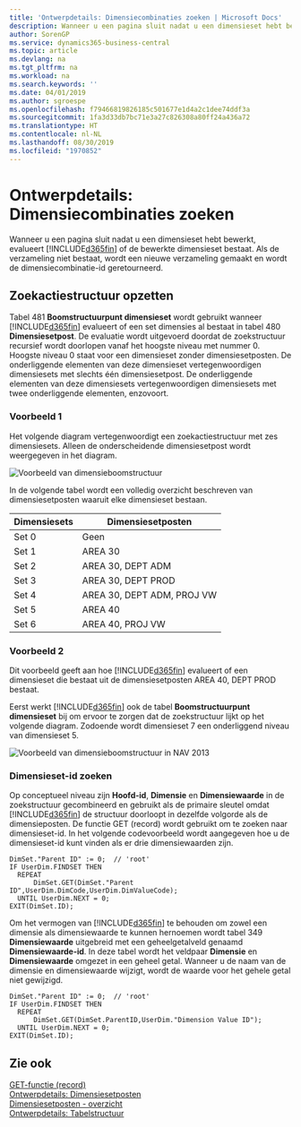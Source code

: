 ```yaml
---
title: 'Ontwerpdetails: Dimensiecombinaties zoeken | Microsoft Docs'
description: Wanneer u een pagina sluit nadat u een dimensieset hebt bewerkt, evalueert Business Central of de bewerkte dimensieset bestaat. Als de verzameling niet bestaat, wordt een nieuwe verzameling gemaakt en wordt de dimensiecombinatie-id geretourneerd.
author: SorenGP
ms.service: dynamics365-business-central
ms.topic: article
ms.devlang: na
ms.tgt_pltfrm: na
ms.workload: na
ms.search.keywords: ''
ms.date: 04/01/2019
ms.author: sgroespe
ms.openlocfilehash: f79466819826185c501677e1d4a2c1dee74ddf3a
ms.sourcegitcommit: 1fa3d33db7bc71e3a27c826308a80ff24a436a72
ms.translationtype: HT
ms.contentlocale: nl-NL
ms.lasthandoff: 08/30/2019
ms.locfileid: "1970852"
---
```

# <a name="design-details-searching-for-dimension-combinations"></a>Ontwerpdetails: Dimensiecombinaties zoeken
Wanneer u een pagina sluit nadat u een dimensieset hebt bewerkt, evalueert [!INCLUDE[d365fin](includes/d365fin_md.md)] of de bewerkte dimensieset bestaat. Als de verzameling niet bestaat, wordt een nieuwe verzameling gemaakt en wordt de dimensiecombinatie-id geretourneerd.  

## <a name="building-search-tree"></a>Zoekactiestructuur opzetten  
 Tabel 481 **Boomstructuurpunt dimensieset** wordt gebruikt wanneer [!INCLUDE[d365fin](includes/d365fin_md.md)] evalueert of een set dimensies al bestaat in tabel 480 **Dimensiesetpost**. De evaluatie wordt uitgevoerd doordat de zoekstructuur recursief wordt doorlopen vanaf het hoogste niveau met nummer 0. Hoogste niveau 0 staat voor een dimensieset zonder dimensiesetposten. De onderliggende elementen van deze dimensieset vertegenwoordigen dimensiesets met slechts één dimensiesetpost. De onderliggende elementen van deze dimensiesets vertegenwoordigen dimensiesets met twee onderliggende elementen, enzovoort.  

### <a name="example-1"></a>Voorbeeld 1  
 Het volgende diagram vertegenwoordigt een zoekactiestructuur met zes dimensiesets. Alleen de onderscheidende dimensiesetpost wordt weergegeven in het diagram.  

 ![Voorbeeld van dimensieboomstructuur](media/nav2013_dimension_tree.png "Voorbeeld van dimensieboomstructuur")  

 In de volgende tabel wordt een volledig overzicht beschreven van dimensiesetposten waaruit elke dimensieset bestaan.  

|Dimensiesets|Dimensiesetposten|  
|--------------------|---------------------------|  
|Set 0|Geen|  
|Set 1|AREA 30|  
|Set 2|AREA 30, DEPT ADM|  
|Set 3|AREA 30, DEPT PROD|  
|Set 4|AREA 30, DEPT ADM, PROJ VW|  
|Set 5|AREA 40|  
|Set 6|AREA 40, PROJ VW|  

### <a name="example-2"></a>Voorbeeld 2  
 Dit voorbeeld geeft aan hoe [!INCLUDE[d365fin](includes/d365fin_md.md)] evalueert of een dimensieset die bestaat uit de dimensiesetposten AREA 40, DEPT PROD bestaat.  

 Eerst werkt [!INCLUDE[d365fin](includes/d365fin_md.md)] ook de tabel **Boomstructuurpunt dimensieset** bij om ervoor te zorgen dat de zoekstructuur lijkt op het volgende diagram. Zodoende wordt dimensieset 7 een onderliggend niveau van dimensieset 5.  

 ![Voorbeeld van dimensieboomstructuur in NAV 2013](media/nav2013_dimension_tree_example2.png "Voorbeeld van dimensieboomstructuur in NAV 2013")  

### <a name="finding-dimension-set-id"></a>Dimensieset-id zoeken  
 Op conceptueel niveau zijn **Hoofd-id**, **Dimensie** en **Dimensiewaarde** in de zoekstructuur gecombineerd en gebruikt als de primaire sleutel omdat [!INCLUDE[d365fin](includes/d365fin_md.md)] de structuur doorloopt in dezelfde volgorde als de dimensieposten. De functie GET (record) wordt gebruikt om te zoeken naar dimensieset-id. In het volgende codevoorbeeld wordt aangegeven hoe u de dimensieset-id kunt vinden als er drie dimensiewaarden zijn.  

```  
DimSet."Parent ID" := 0;  // 'root'  
IF UserDim.FINDSET THEN  
  REPEAT  
      DimSet.GET(DimSet."Parent ID",UserDim.DimCode,UserDim.DimValueCode);  
  UNTIL UserDim.NEXT = 0;  
EXIT(DimSet.ID);  

```  

Om het vermogen van [!INCLUDE[d365fin](includes/d365fin_md.md)] te behouden om zowel een dimensie als dimensiewaarde te kunnen hernoemen wordt tabel 349 **Dimensiewaarde** uitgebreid met een geheelgetalveld genaamd **Dimensiewaarde-id**. In deze tabel wordt het veldpaar **Dimensie** en **Dimensiewaarde** omgezet in een geheel getal. Wanneer u de naam van de dimensie en dimensiewaarde wijzigt, wordt de waarde voor het gehele getal niet gewijzigd.  

```  
DimSet."Parent ID" := 0;  // 'root'  
IF UserDim.FINDSET THEN  
  REPEAT  
      DimSet.GET(DimSet.ParentID,UserDim."Dimension Value ID");  
  UNTIL UserDim.NEXT = 0;  
EXIT(DimSet.ID);  

```  

## <a name="see-also"></a>Zie ook  
 [GET-functie (record)](/dynamics-nav/GET-Function--Record-)    
 [Ontwerpdetails: Dimensiesetposten](design-details-dimension-set-entries.md)   
 [Dimensiesetposten - overzicht](design-details-dimension-set-entries-overview.md)   
 [Ontwerpdetails: Tabelstructuur](design-details-table-structure.md)   
 
